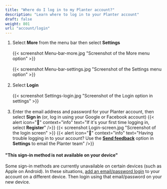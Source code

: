 ```yaml
---
title: "Where do I log in to my Planter account?"
description: "Learn where to log in to your Planter account"
draft: false
weight: 801
url: "account/login"
---
```


1. Select **More** from the menu bar then select **Settings**<br /><br />
{{< screenshot Menu-bar-more.jpg "Screenshot of the More menu option" >}}<br /><br />
{{< screenshot Menu-bar-settings.jpg "Screenshot of the Settings menu option" >}}<br /><br />
2. Select **Login**<br /><br />
{{< screenshot Settings-login.jpg "Screenshot of the Login option in settings" >}}<br /><br />
3. Enter the email address and password for your Planter account, then select **Sign in** (or, log in using your Google or Facebook account)
{{< alert icon="🫛" context="info" text="If it's your first time logging in, select **Register**" />}}
{{< screenshot Login-screen.jpg "Screenshot of the login screen" >}}
{{< alert icon="🍓" context="info" text="Having trouble logging in to your account? Use the [**Send feedback**](../../connect/contact-us/#send-feedback-contact-support) option in **Settings** to email the Planter team" />}}

#### "This sign-in method is not available on your device"

Some sign-in methods are currently unavailable on certain devices (such as Apple on Android). In these situations, [add an email/password login](/account/connect-accounts) to your account on a different device. Then login using that email/password on your new device.
